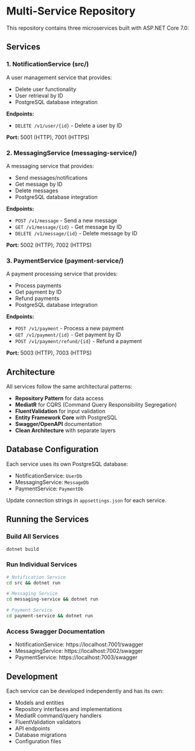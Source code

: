 # Multi-Service Repository

This repository contains three microservices built with ASP.NET Core 7.0:

## Services

### 1. NotificationService (src/)
A user management service that provides:
- Delete user functionality
- User retrieval by ID
- PostgreSQL database integration

**Endpoints:**
- `DELETE /v1/user/{id}` - Delete a user by ID

**Port:** 5001 (HTTP), 7001 (HTTPS)

### 2. MessagingService (messaging-service/)
A messaging service that provides:
- Send messages/notifications
- Get message by ID
- Delete messages
- PostgreSQL database integration

**Endpoints:**
- `POST /v1/message` - Send a new message
- `GET /v1/message/{id}` - Get message by ID
- `DELETE /v1/message/{id}` - Delete message by ID

**Port:** 5002 (HTTP), 7002 (HTTPS)

### 3. PaymentService (payment-service/)
A payment processing service that provides:
- Process payments
- Get payment by ID
- Refund payments
- PostgreSQL database integration

**Endpoints:**
- `POST /v1/payment` - Process a new payment
- `GET /v1/payment/{id}` - Get payment by ID
- `POST /v1/payment/refund/{id}` - Refund a payment

**Port:** 5003 (HTTP), 7003 (HTTPS)

## Architecture

All services follow the same architectural patterns:
- **Repository Pattern** for data access
- **MediatR** for CQRS (Command Query Responsibility Segregation)
- **FluentValidation** for input validation
- **Entity Framework Core** with PostgreSQL
- **Swagger/OpenAPI** documentation
- **Clean Architecture** with separate layers

## Database Configuration

Each service uses its own PostgreSQL database:
- NotificationService: `UserDb`
- MessagingService: `MessageDb`
- PaymentService: `PaymentDb`

Update connection strings in `appsettings.json` for each service.

## Running the Services

### Build All Services
```bash
dotnet build
```

### Run Individual Services
```bash
# Notification Service
cd src && dotnet run

# Messaging Service
cd messaging-service && dotnet run

# Payment Service
cd payment-service && dotnet run
```

### Access Swagger Documentation
- NotificationService: https://localhost:7001/swagger
- MessagingService: https://localhost:7002/swagger
- PaymentService: https://localhost:7003/swagger

## Development

Each service can be developed independently and has its own:
- Models and entities
- Repository interfaces and implementations
- MediatR command/query handlers
- FluentValidation validators
- API endpoints
- Database migrations
- Configuration files